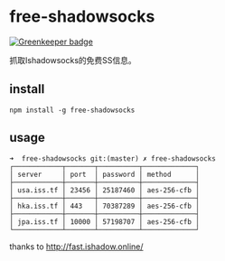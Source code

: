# free-shadowsocks

[![Greenkeeper badge](https://badges.greenkeeper.io/sqlwwx/free-shadowsocks.svg)](https://greenkeeper.io/)

抓取Ishadowsocks的免费SS信息。

## install

```
npm install -g free-shadowsocks
```

## usage
```
➜  free-shadowsocks git:(master) ✗ free-shadowsocks
┌────────────┬───────┬──────────┬─────────────┐
│ server     │ port  │ password │ method      │
├────────────┼───────┼──────────┼─────────────┤
│ usa.iss.tf │ 23456 │ 25187460 │ aes-256-cfb │
├────────────┼───────┼──────────┼─────────────┤
│ hka.iss.tf │ 443   │ 70387289 │ aes-256-cfb │
├────────────┼───────┼──────────┼─────────────┤
│ jpa.iss.tf │ 10000 │ 57198707 │ aes-256-cfb │
└────────────┴───────┴──────────┴─────────────┘
```

thanks to http://fast.ishadow.online/
